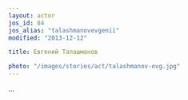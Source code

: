 ```yaml
---
layout: actor
jos_id: 84
jos_alias: "talashmanovevgenii"
modified: "2013-12-12"

title: Евгений Талашманов

photo: "/images/stories/act/talashmanov-evg.jpg"
---
```


…
